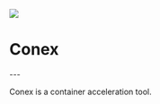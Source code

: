 <img src="https://github.com/simon-mo/conex/blob/main/docs/logo-small.jpeg?raw=true"></img>
<h1>Conex</h1>
---


Conex is a container acceleration tool.